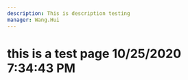 ```yaml
---
description: This is description testing
manager: Wang.Hui
---
```

# this is a test page 10/25/2020 7:34:43 PM